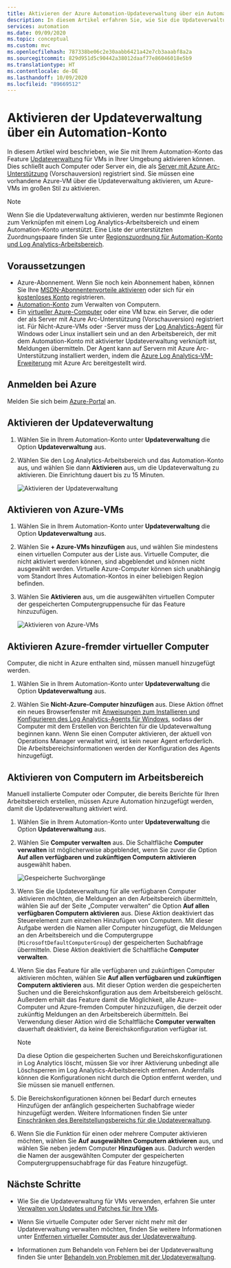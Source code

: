 ```yaml
---
title: Aktivieren der Azure Automation-Updateverwaltung über ein Automation-Konto
description: In diesem Artikel erfahren Sie, wie Sie die Updateverwaltung über ein Automation-Konto aktivieren.
services: automation
ms.date: 09/09/2020
ms.topic: conceptual
ms.custom: mvc
ms.openlocfilehash: 787338be06c2e30aabb6421a42e7cb3aaabf8a2a
ms.sourcegitcommit: 829d951d5c90442a38012daaf77e86046018e5b9
ms.translationtype: HT
ms.contentlocale: de-DE
ms.lasthandoff: 10/09/2020
ms.locfileid: "89669512"
---
```

# <a name="enable-update-management-from-an-automation-account"></a>Aktivieren der Updateverwaltung über ein Automation-Konto

In diesem Artikel wird beschrieben, wie Sie mit Ihrem Automation-Konto das Feature [Updateverwaltung](update-mgmt-overview.md) für VMs in Ihrer Umgebung aktivieren können. Dies schließt auch Computer oder Server ein, die als [Server mit Azure Arc-Unterstützung](../../azure-arc/servers/overview.md) (Vorschauversion) registriert sind. Sie müssen eine vorhandene Azure-VM über die Updateverwaltung aktivieren, um Azure-VMs im großen Stil zu aktivieren.

> [!NOTE]
> Wenn Sie die Updateverwaltung aktivieren, werden nur bestimmte Regionen zum Verknüpfen mit einem Log Analytics-Arbeitsbereich und einem Automation-Konto unterstützt. Eine Liste der unterstützten Zuordnungspaare finden Sie unter [Regionszuordnung für Automation-Konto und Log Analytics-Arbeitsbereich](../how-to/region-mappings.md).

## <a name="prerequisites"></a>Voraussetzungen

* Azure-Abonnement. Wenn Sie noch kein Abonnement haben, können Sie Ihre [MSDN-Abonnentenvorteile aktivieren](https://azure.microsoft.com/pricing/member-offers/msdn-benefits-details/) oder sich für ein [kostenloses Konto](https://azure.microsoft.com/free/?WT.mc_id=A261C142F) registrieren.
* [Automation-Konto](../index.yml) zum Verwalten von Computern.
* Ein [virtueller Azure-Computer](../../virtual-machines/windows/quick-create-portal.md) oder eine VM bzw. ein Server, die oder der als Server mit Azure Arc-Unterstützung (Vorschauversion) registriert ist. Für Nicht-Azure-VMs oder -Server muss der [Log Analytics-Agent](../../azure-monitor/platform/log-analytics-agent.md) für Windows oder Linux installiert sein und an den Arbeitsbereich, der mit dem Automation-Konto mit aktivierter Updateverwaltung verknüpft ist, Meldungen übermitteln. Der Agent kann auf Servern mit Azure Arc-Unterstützung installiert werden, indem die [Azure Log Analytics-VM-Erweiterung](../../azure-arc/servers/manage-vm-extensions.md) mit Azure Arc bereitgestellt wird.

## <a name="sign-in-to-azure"></a>Anmelden bei Azure

Melden Sie sich beim [Azure-Portal](https://portal.azure.com) an.

## <a name="enable-update-management"></a>Aktivieren der Updateverwaltung

1. Wählen Sie in Ihrem Automation-Konto unter **Updateverwaltung** die Option **Updateverwaltung** aus.

2. Wählen Sie den Log Analytics-Arbeitsbereich und das Automation-Konto aus, und wählen Sie dann **Aktivieren** aus, um die Updateverwaltung zu aktivieren. Die Einrichtung dauert bis zu 15 Minuten.

    ![Aktivieren der Updateverwaltung](media/update-mgmt-enable-automation-account/onboardsolutions2.png)

## <a name="enable-azure-vms"></a>Aktivieren von Azure-VMs

1. Wählen Sie in Ihrem Automation-Konto unter **Updateverwaltung** die Option **Updateverwaltung** aus.

2. Wählen Sie **+ Azure-VMs hinzufügen** aus, und wählen Sie mindestens einen virtuellen Computer aus der Liste aus. Virtuelle Computer, die nicht aktiviert werden können, sind abgeblendet und können nicht ausgewählt werden. Virtuelle Azure-Computer können sich unabhängig vom Standort Ihres Automation-Kontos in einer beliebigen Region befinden.

3. Wählen Sie **Aktivieren** aus, um die ausgewählten virtuellen Computer der gespeicherten Computergruppensuche für das Feature hinzuzufügen.

    ![Aktivieren von Azure-VMs](media/update-mgmt-enable-automation-account/enable-azure-vms.png)

## <a name="enable-non-azure-vms"></a>Aktivieren Azure-fremder virtueller Computer

Computer, die nicht in Azure enthalten sind, müssen manuell hinzugefügt werden.

1. Wählen Sie in Ihrem Automation-Konto unter **Updateverwaltung** die Option **Updateverwaltung** aus.

2. Wählen Sie **Nicht-Azure-Computer hinzufügen** aus. Diese Aktion öffnet ein neues Browserfenster mit [Anweisungen zum Installieren und Konfigurieren des Log Analytics-Agents für Windows](../../azure-monitor/platform/log-analytics-agent.md), sodass der Computer mit dem Erstellen von Berichten für die Updateverwaltung beginnen kann. Wenn Sie einen Computer aktivieren, der aktuell von Operations Manager verwaltet wird, ist kein neuer Agent erforderlich. Die Arbeitsbereichsinformationen werden der Konfiguration des Agents hinzugefügt.

## <a name="enable-machines-in-the-workspace"></a>Aktivieren von Computern im Arbeitsbereich

Manuell installierte Computer oder Computer, die bereits Berichte für Ihren Arbeitsbereich erstellen, müssen Azure Automation hinzugefügt werden, damit die Updateverwaltung aktiviert wird.

1. Wählen Sie in Ihrem Automation-Konto unter **Updateverwaltung** die Option **Updateverwaltung** aus.

2. Wählen Sie **Computer verwalten** aus. Die Schaltfläche **Computer verwalten** ist möglicherweise abgeblendet, wenn Sie zuvor die Option **Auf allen verfügbaren und zukünftigen Computern aktivieren** ausgewählt haben.

    ![Gespeicherte Suchvorgänge](media/update-mgmt-enable-automation-account/managemachines.png)

3. Wenn Sie die Updateverwaltung für alle verfügbaren Computer aktivieren möchten, die Meldungen an den Arbeitsbereich übermitteln, wählen Sie auf der Seite „Computer verwalten“ die Option **Auf allen verfügbaren Computern aktivieren** aus. Diese Aktion deaktiviert das Steuerelement zum einzelnen Hinzufügen von Computern. Mit dieser Aufgabe werden die Namen aller Computer hinzugefügt, die Meldungen an den Arbeitsbereich und die Computergruppe (`MicrosoftDefaultComputerGroup`) der gespeicherten Suchabfrage übermitteln. Diese Aktion deaktiviert die Schaltfläche **Computer verwalten**.

4. Wenn Sie das Feature für alle verfügbaren und zukünftigen Computer aktivieren möchten, wählen Sie **Auf allen verfügbaren und zukünftigen Computern aktivieren** aus. Mit dieser Option werden die gespeicherten Suchen und die Bereichskonfiguration aus dem Arbeitsbereich gelöscht. Außerdem erhält das Feature damit die Möglichkeit, alle Azure-Computer und Azure-fremden Computer hinzuzufügen, die derzeit oder zukünftig Meldungen an den Arbeitsbereich übermitteln. Bei Verwendung dieser Aktion wird die Schaltfläche **Computer verwalten** dauerhaft deaktiviert, da keine Bereichskonfiguration verfügbar ist.

    > [!NOTE]
    > Da diese Option die gespeicherten Suchen und Bereichskonfigurationen in Log Analytics löscht, müssen Sie vor ihrer Aktivierung unbedingt alle Löschsperren im Log Analytics-Arbeitsbereich entfernen. Andernfalls können die Konfigurationen nicht durch die Option entfernt werden, und Sie müssen sie manuell entfernen.

5. Die Bereichskonfigurationen können bei Bedarf durch erneutes Hinzufügen der anfänglich gespeicherten Suchabfrage wieder hinzugefügt werden. Weitere Informationen finden Sie unter [Einschränken des Bereitstellungsbereichs für die Updateverwaltung](update-mgmt-scope-configuration.md).

6. Wenn Sie die Funktion für einen oder mehrere Computer aktivieren möchten, wählen Sie **Auf ausgewählten Computern aktivieren** aus, und wählen Sie neben jedem Computer **Hinzufügen** aus. Dadurch werden die Namen der ausgewählten Computer der gespeicherten Computergruppensuchabfrage für das Feature hinzugefügt.

## <a name="next-steps"></a>Nächste Schritte

* Wie Sie die Updateverwaltung für VMs verwenden, erfahren Sie unter [Verwalten von Updates und Patches für Ihre VMs](update-mgmt-manage-updates-for-vm.md).

* Wenn Sie virtuelle Computer oder Server nicht mehr mit der Updateverwaltung verwalten möchten, finden Sie weitere Informationen unter [Entfernen virtueller Computer aus der Updateverwaltung](update-mgmt-remove-vms.md).

* Informationen zum Behandeln von Fehlern bei der Updateverwaltung finden Sie unter [Behandeln von Problemen mit der Updateverwaltung](../troubleshoot/update-management.md).
